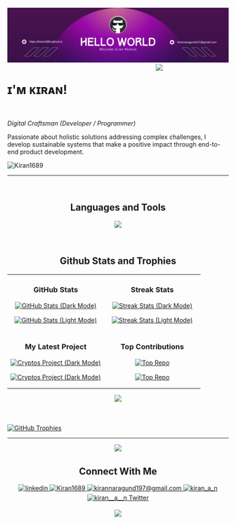 ![Kiran1689 Banner Image](./banner.png)
<img align="right" width="33%" style="margin-bottom: 2em" src="https://owlbertsio-resized.s3.amazonaws.com/Popper.psd.full.png">

# ɪ'ᴍ ᴋɪʀᴀɴ!
<br /> 

                    
*Digital Craftsman (Developer / Programmer)*

                    

<p align="left">Passionate about holistic solutions addressing complex challenges, I develop sustainable systems that make a positive impact through end-to-end product development.</p>
<p align="left">
  
  <img src="https://komarev.com/ghpvc/?username=Kiran1689&label=Profile%20views&color=770677&style=for-the-badge&logo=star" alt="Kiran1689" style="padding-right:20px;" />

</p>

---
<br />

                    

<h2 align="center">Languages and Tools</h2> 
<p align="center">
<img width="400px"  src="https://skillicons.dev/icons?i=py,java,js,html,css,react,nodejs,express,django,md,solidity,postgres,git,visualstudio,docker,aws&perline=8"  />
</p>
<br />


<h2 align="center">Github Stats and Trophies</h2>

<table width="100%">
  <tr>
    <td width="50%">
      <h3 align="center"><strong>GitHub Stats</strong></h3>
      <p align="center">
        <a href="https://github.com/Kiran1689#gh-dark-mode-only">
          <img align="center" src="https://github-readme-stats.vercel.app/api?username=Kiran1689&count_private=true&show_icons=true&theme=nightowl#gh-dark-mode-only" alt="GitHub Stats (Dark Mode)" />
        </a>
      </p>
      <p align="center">
        <a href="https://github.com/Kiran1689#gh-light-mode-only">
          <img align="center" src="https://github-readme-stats.vercel.app/api?username=Kiran1689&count_private=true&show_icons=true&theme=vue#gh-light-mode-only" alt="GitHub Stats (Light Mode)" />
        </a>
      </p>
    </td>
    <td width="50%">
      <h3 align="center"><strong>Streak Stats</strong></h3>
      <p align="center">
        <a href="https://github.com/Kiran1689#gh-dark-mode-only">
          <img align="center" src="https://streak-stats.demolab.com?user=Kiran1689&theme=nightowl#gh-dark-mode-only" alt="Streak Stats (Dark Mode)" />
        </a>
      </p>
      <p align="center">
        <a href="https://github.com/Kiran1689#gh-light-mode-only">
          <img align="center" src="https://streak-stats.demolab.com?user=Kiran1689&theme=vue#gh-light-mode-only" alt="Streak Stats (Light Mode)" />
        </a>
      </p>
    </td>
  </tr>

  <tr>
    <td width="50%">
      <h3 align="center"><strong>My Latest Project</strong></h3>
      <p align="center">
        <a href="https://github.com/Kiran1689#gh-dark-mode-only">
          <img align="center" src="https://github-readme-stats.vercel.app/api/pin/?username=Kiran1689&repo=cryptos&theme=nightowl&show_owner=true#gh-dark-mode-only" alt="Cryptos Project (Dark Mode)" />
        </a>
      </p>
      <p align="center">
        <a href="https://github.com/Kiran1689#gh-light-mode-only">
          <img align="center" src="https://github-readme-stats.vercel.app/api/pin/?username=Kiran1689&repo=cryptos&theme=vue&show_owner=true#gh-light-mode-only" alt="Cryptos Project (Dark Mode)" />
        </a>
      </p>
    </td>
    <td width="50%">
      <h3 align="center"><strong>Top Contributions</strong></h3>
      <p align="center">
        <a href="https://github.com/Kiran1689#gh-dark-mode-only">
          <img align="center" src="https://github-contributor-stats.vercel.app/api?username=Kiran1689&limit=3&theme=nightowl&show_owner=true#gh-dark-mode-only&combine_all_yearly_contributions=true" alt="Top Repo" />
        </a>
      </p>
      <p align="center">
        <a href="https://github.com/Kiran1689#gh-light-mode-only">
          <img align="center" src="https://github-contributor-stats.vercel.app/api?username=Kiran1689&limit=3&theme=vue&show_owner=true#gh-light-mode-only&combine_all_yearly_contributions=true" alt="Top Repo" />
        </a>
      </p>
    </td>
  </tr>
</table>



<div align="center">
    <img src="https://github-readme-activity-graph.vercel.app/graph?username=Kiran1689&bg_color=011627&color=79d3c3&line=c792ea&point=ffeb95&area=true&hide_border=false" border-radius="15">
</div>
<br>
<br />
<p>
  <a href="https://github.com/Kiran1689/github-profile-trophy">
    <img src="https://github-profile-trophy.vercel.app/?username=Kiran1689&row=2&column=8&margin-w=20&margin-h=20" alt="GitHub Trophies">
  </a>
</p>

---


    

<!--STARTS_HERE_QUOTE_CARD-->
<p align="center">
    <img src="https://readme-daily-quotes.vercel.app/api?author=Winston%20Churchill&quote=Courage%20is%20what%20it%20takes%20to%20stand%20up%20and%20speak.%20Courage%20is%20also%20what%20it%20takes%20to%20sit%20down%20and%20listen.&theme=dark&bg_color=011627&author_color=ffeb95">
</p>
<!--ENDS_HERE_QUOTE_CARD-->


    

<h2 align="center">Connect With Me</h2>
<div align="center">
 <a href="https://www.linkedin.com/in/kiran-a-n/" target="_blank">
<img src=https://img.shields.io/badge/linkedin-%231E77B5.svg?&style=for-the-badge&logo=linkedin&logoColor=white alt=linkedin style="margin-bottom: 5px;" />
</a>
  
 <a href="https://github.com/Kiran1689" target="_blank">
<img src=https://img.shields.io/badge/GitHub-100000?style=for-the-badge&logo=github&logoColor=white alt=Kiran1689 GitHub style="margin-bottom: 5px;" />
</a>

<a href="mailto:kirannaragund197@gmail.com" target="_blank">
<img src="https://img.shields.io/badge/Gmail-D14836?style=for-the-badge&logo=gmail&logoColor=white" alt=kirannaragund197@gmail.com mail style="margin-bottom: 5px;" />
</a>

<a href="https://www.instagram.com/kiran_a_n" target="_blank">
<img src=https://img.shields.io/badge/Instagram-E4405F?style=for-the-badge&logo=instagram&logoColor=white alt=kiran_a_n Instagram style="margin-bottom: 5px;" />
</a>

<a href="https://twitter.com/kiran__a__n" target="_blank">
<img src="https://img.shields.io/badge/Twitter-1DA1F2?style=for-the-badge&logo=twitter&logoColor=white" alt="kiran__a__n Twitter" style="margin-bottom: 5px;" />
</a>
</div>
<p align="center">
  <img src="https://capsule-render.vercel.app/api?type=waving&color=gradient&height=65&section=footer"/>
</p>
